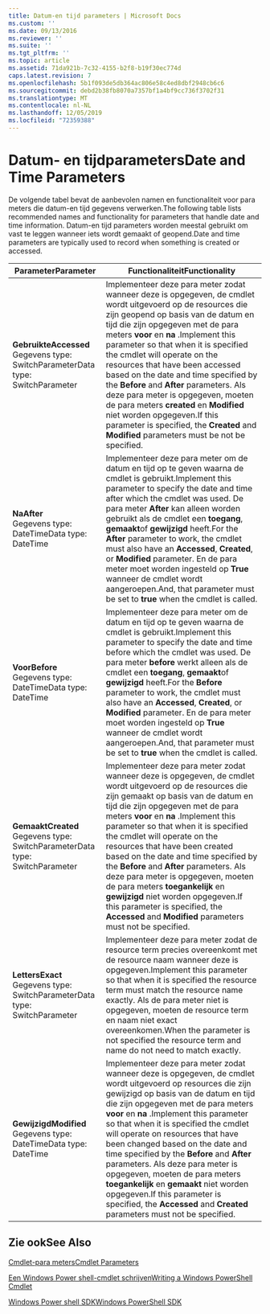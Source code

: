 ```yaml
---
title: Datum-en tijd parameters | Microsoft Docs
ms.custom: ''
ms.date: 09/13/2016
ms.reviewer: ''
ms.suite: ''
ms.tgt_pltfrm: ''
ms.topic: article
ms.assetid: 71da921b-7c32-4155-b2f8-b19f30ec774d
caps.latest.revision: 7
ms.openlocfilehash: 5b1f093de5db364ac806e58c4ed8dbf2948cb6c6
ms.sourcegitcommit: debd2b38fb8070a7357bf1a4bf9cc736f3702f31
ms.translationtype: MT
ms.contentlocale: nl-NL
ms.lasthandoff: 12/05/2019
ms.locfileid: "72359388"
---
```

# <a name="date-and-time-parameters"></a><span data-ttu-id="b24b8-102">Datum- en tijdparameters</span><span class="sxs-lookup"><span data-stu-id="b24b8-102">Date and Time Parameters</span></span>

<span data-ttu-id="b24b8-103">De volgende tabel bevat de aanbevolen namen en functionaliteit voor para meters die datum-en tijd gegevens verwerken.</span><span class="sxs-lookup"><span data-stu-id="b24b8-103">The following table lists recommended names and functionality for parameters that handle date and time information.</span></span> <span data-ttu-id="b24b8-104">Datum-en tijd parameters worden meestal gebruikt om vast te leggen wanneer iets wordt gemaakt of geopend.</span><span class="sxs-lookup"><span data-stu-id="b24b8-104">Date and time parameters are typically used to record when something is created or accessed.</span></span>

|<span data-ttu-id="b24b8-105">Parameter</span><span class="sxs-lookup"><span data-stu-id="b24b8-105">Parameter</span></span>|<span data-ttu-id="b24b8-106">Functionaliteit</span><span class="sxs-lookup"><span data-stu-id="b24b8-106">Functionality</span></span>|
|---|---|
|<span data-ttu-id="b24b8-107">**Gebruikte**</span><span class="sxs-lookup"><span data-stu-id="b24b8-107">**Accessed**</span></span><br><span data-ttu-id="b24b8-108">Gegevens type: SwitchParameter</span><span class="sxs-lookup"><span data-stu-id="b24b8-108">Data type: SwitchParameter</span></span>|<span data-ttu-id="b24b8-109">Implementeer deze para meter zodat wanneer deze is opgegeven, de cmdlet wordt uitgevoerd op de resources die zijn geopend op basis van de datum en tijd die zijn opgegeven met de para meters **voor** en **na** .</span><span class="sxs-lookup"><span data-stu-id="b24b8-109">Implement this parameter so that when it is specified the cmdlet will operate on the resources that have been accessed based on the date and time specified by the **Before** and **After** parameters.</span></span> <span data-ttu-id="b24b8-110">Als deze para meter is opgegeven, moeten de para meters **created** en **Modified** niet worden opgegeven.</span><span class="sxs-lookup"><span data-stu-id="b24b8-110">If this parameter is specified, the **Created** and **Modified** parameters must be not be specified.</span></span>|
|<span data-ttu-id="b24b8-111">**Na**</span><span class="sxs-lookup"><span data-stu-id="b24b8-111">**After**</span></span><br><span data-ttu-id="b24b8-112">Gegevens type: DateTime</span><span class="sxs-lookup"><span data-stu-id="b24b8-112">Data type: DateTime</span></span>|<span data-ttu-id="b24b8-113">Implementeer deze para meter om de datum en tijd op te geven waarna de cmdlet is gebruikt.</span><span class="sxs-lookup"><span data-stu-id="b24b8-113">Implement this parameter to specify the date and time after which the cmdlet was used.</span></span> <span data-ttu-id="b24b8-114">De para meter **After** kan alleen worden gebruikt als de cmdlet een **toegang**, **gemaakt**of **gewijzigd** heeft.</span><span class="sxs-lookup"><span data-stu-id="b24b8-114">For the **After** parameter to work, the cmdlet must also have an **Accessed**, **Created**, or **Modified** parameter.</span></span> <span data-ttu-id="b24b8-115">En de para meter moet worden ingesteld op **True** wanneer de cmdlet wordt aangeroepen.</span><span class="sxs-lookup"><span data-stu-id="b24b8-115">And, that parameter must be set to **true** when the cmdlet is called.</span></span>|
|<span data-ttu-id="b24b8-116">**Voor**</span><span class="sxs-lookup"><span data-stu-id="b24b8-116">**Before**</span></span><br><span data-ttu-id="b24b8-117">Gegevens type: DateTime</span><span class="sxs-lookup"><span data-stu-id="b24b8-117">Data type: DateTime</span></span>|<span data-ttu-id="b24b8-118">Implementeer deze para meter om de datum en tijd op te geven waarna de cmdlet is gebruikt.</span><span class="sxs-lookup"><span data-stu-id="b24b8-118">Implement this parameter to specify the date and time before which the cmdlet was used.</span></span> <span data-ttu-id="b24b8-119">De para meter **before** werkt alleen als de cmdlet een **toegang**, **gemaakt**of **gewijzigd** heeft.</span><span class="sxs-lookup"><span data-stu-id="b24b8-119">For the **Before** parameter to work, the cmdlet must also have an **Accessed**, **Created**, or **Modified** parameter.</span></span> <span data-ttu-id="b24b8-120">En de para meter moet worden ingesteld op **True** wanneer de cmdlet wordt aangeroepen.</span><span class="sxs-lookup"><span data-stu-id="b24b8-120">And, that parameter must be set to **true** when the cmdlet is called.</span></span>|
|<span data-ttu-id="b24b8-121">**Gemaakt**</span><span class="sxs-lookup"><span data-stu-id="b24b8-121">**Created**</span></span><br><span data-ttu-id="b24b8-122">Gegevens type: SwitchParameter</span><span class="sxs-lookup"><span data-stu-id="b24b8-122">Data type: SwitchParameter</span></span>|<span data-ttu-id="b24b8-123">Implementeer deze para meter zodat wanneer deze is opgegeven, de cmdlet wordt uitgevoerd op de resources die zijn gemaakt op basis van de datum en tijd die zijn opgegeven met de para meters **voor** en **na** .</span><span class="sxs-lookup"><span data-stu-id="b24b8-123">Implement this parameter so that when it is specified the cmdlet will operate on the resources that have been created based on the date and time specified by the **Before** and **After** parameters.</span></span> <span data-ttu-id="b24b8-124">Als deze para meter is opgegeven, moeten de para meters **toegankelijk** en **gewijzigd** niet worden opgegeven.</span><span class="sxs-lookup"><span data-stu-id="b24b8-124">If this parameter is specified, the **Accessed** and **Modified** parameters must not be specified.</span></span>|
|<span data-ttu-id="b24b8-125">**Letters**</span><span class="sxs-lookup"><span data-stu-id="b24b8-125">**Exact**</span></span><br><span data-ttu-id="b24b8-126">Gegevens type: SwitchParameter</span><span class="sxs-lookup"><span data-stu-id="b24b8-126">Data type: SwitchParameter</span></span>|<span data-ttu-id="b24b8-127">Implementeer deze para meter zodat de resource term precies overeenkomt met de resource naam wanneer deze is opgegeven.</span><span class="sxs-lookup"><span data-stu-id="b24b8-127">Implement this parameter so that when it is specified the resource term must match the resource name exactly.</span></span> <span data-ttu-id="b24b8-128">Als de para meter niet is opgegeven, moeten de resource term en naam niet exact overeenkomen.</span><span class="sxs-lookup"><span data-stu-id="b24b8-128">When the parameter is not specified the resource term and name do not need to match exactly.</span></span>|
|<span data-ttu-id="b24b8-129">**Gewijzigd**</span><span class="sxs-lookup"><span data-stu-id="b24b8-129">**Modified**</span></span><br><span data-ttu-id="b24b8-130">Gegevens type: DateTime</span><span class="sxs-lookup"><span data-stu-id="b24b8-130">Data type: DateTime</span></span>|<span data-ttu-id="b24b8-131">Implementeer deze para meter zodat wanneer deze is opgegeven, de cmdlet wordt uitgevoerd op resources die zijn gewijzigd op basis van de datum en tijd die zijn opgegeven met de para meters **voor** en **na** .</span><span class="sxs-lookup"><span data-stu-id="b24b8-131">Implement this parameter so that when it is specified the cmdlet will operate on resources that have been changed based on the date and time specified by the **Before** and **After** parameters.</span></span> <span data-ttu-id="b24b8-132">Als deze para meter is opgegeven, moeten de para meters **toegankelijk** en **gemaakt** niet worden opgegeven.</span><span class="sxs-lookup"><span data-stu-id="b24b8-132">If this parameter is specified, the **Accessed** and **Created** parameters must not be specified.</span></span>|
## <a name="see-also"></a><span data-ttu-id="b24b8-133">Zie ook</span><span class="sxs-lookup"><span data-stu-id="b24b8-133">See Also</span></span>

[<span data-ttu-id="b24b8-134">Cmdlet-para meters</span><span class="sxs-lookup"><span data-stu-id="b24b8-134">Cmdlet Parameters</span></span>](./cmdlet-parameters.md)

[<span data-ttu-id="b24b8-135">Een Windows Power shell-cmdlet schrijven</span><span class="sxs-lookup"><span data-stu-id="b24b8-135">Writing a Windows PowerShell Cmdlet</span></span>](./writing-a-windows-powershell-cmdlet.md)

[<span data-ttu-id="b24b8-136">Windows Power shell SDK</span><span class="sxs-lookup"><span data-stu-id="b24b8-136">Windows PowerShell SDK</span></span>](../windows-powershell-reference.md)
